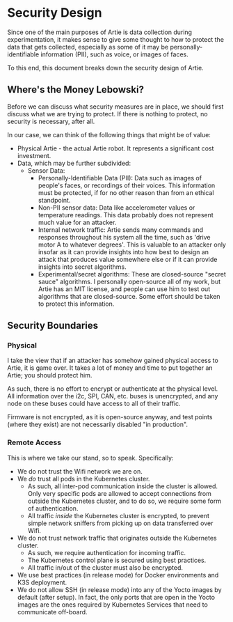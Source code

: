 # Security Design

Since one of the main purposes of Artie is data collection during experimentation,
it makes sense to give some thought to how to protect the data that gets collected,
especially as some of it may be personally-identifiable information (PII), such
as voice, or images of faces.

To this end, this document breaks down the security design of Artie.

## Where's the Money Lebowski?

Before we can discuss what security measures are in place, we should first
discuss what we are trying to protect. If there is nothing to protect, no
security is necessary, after all.

In our case, we can think of the following things that might be of value:

* Physical Artie - the actual Artie robot. It represents a significant cost investment.
* Data, which may be further subdivided:
    * Sensor Data:
        * Personally-Identifiable Data (PII): Data such as images of people's faces, or
          recordings of their voices. This information must be protected, if for no
          other reason than from an ethical standpoint.
        * Non-PII sensor data: Data like accelerometer values or temperature readings.
          This data probably does not represent much value for an attacker.
        * Internal network traffic: Artie sends many commands and responses throughout
          his system all the time, such as 'drive motor A to whatever degrees'.
          This is valuable to an attacker only insofar as it can provide insights into
          how best to design an attack that produces value somewhere else or if it can
          provide insights into secret algorithms.
        * Experimental/secret algorithms: These are closed-source "secret sauce" algorithms.
          I personally open-source all of my work, but Artie has an MIT license,
          and people can use him to test out algorithms that are closed-source.
          Some effort should be taken to protect this information.

## Security Boundaries

### Physical

I take the view that if an attacker has somehow gained physical access to Artie,
it is game over. It takes a lot of money and time to put together an Artie;
you should protect him.

As such, there is no effort to encrypt or authenticate at the physical level.
All information over the i2c, SPI, CAN, etc. buses is unencrypted,
and any node on these buses could have access to all of their traffic.

Firmware is not encrypted, as it is open-source anyway, and test points (where
they exist) are not necessarily disabled "in production".

### Remote Access

This is where we take our stand, so to speak. Specifically:

* We do not trust the Wifi network we are on.
* We *do* trust all pods in the Kubernetes cluster.
    * As such, all inter-pod communication inside the cluster is allowed.
      Only very specific pods are allowed to accept connections from outside
      the Kubernetes cluster, and to do so, we require some form of authentication.
    * All traffic *inside* the Kubernetes cluster is encrypted, to prevent
      simple network sniffers from picking up on data transferred over Wifi.
* We do not trust network traffic that originates outside the Kubernetes cluster.
    * As such, we require authentication for incoming traffic.
    * The Kubernetes control plane is secured using best practices.
    * All traffic in/out of the cluster must also be encrypted.
* We use best practices (in release mode) for Docker environments and K3S deployment.
* We do not allow SSH (in release mode) into any of the Yocto images by default (after setup).
  In fact, the only ports that are open in the Yocto images are the ones required
  by Kubernetes Services that need to communicate off-board.
